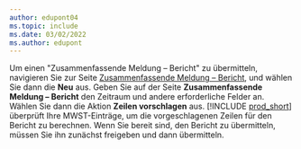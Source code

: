 ```yaml
---
author: edupont04
ms.topic: include
ms.date: 03/02/2022
ms.author: edupont
---
```


Um einen "Zusammenfassende Meldung – Bericht" zu übermitteln, navigieren Sie zur Seite [Zusammenfassende Meldung – Bericht](https://businesscentral.dynamics.com?page=321), und wählen Sie dann die **Neu** aus. Geben Sie auf der Seite **Zusammenfassende Meldung – Bericht** den Zeitraum und andere erforderliche Felder an. Wählen Sie dann die Aktion **Zeilen vorschlagen** aus. [!INCLUDE [prod_short](../includes/prod_short.md)] überprüft Ihre MWST-Einträge, um die vorgeschlagenen Zeilen für den Bericht zu berechnen. Wenn Sie bereit sind, den Bericht zu übermitteln, müssen Sie ihn zunächst freigeben und dann übermitteln.

